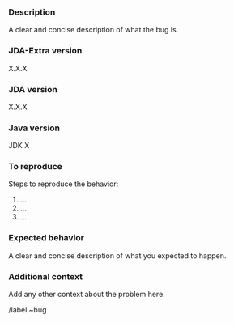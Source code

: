 ### Description
A clear and concise description of what the bug is.

### JDA-Extra version
X.X.X

### JDA version
X.X.X

### Java version
JDK X

### To reproduce
Steps to reproduce the behavior:
1. ...
2. ...
3. ...

### Expected behavior
A clear and concise description of what you expected to happen.

### Additional context
Add any other context about the problem here.

/label ~bug
